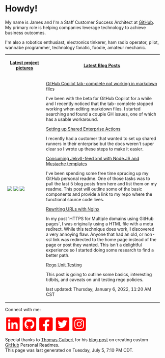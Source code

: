 # Howdy!

<p>My name is James and I'm a Staff Customer Success Architect at <a href="https://github.com">GitHub</a>. My primary role is helping companies leverage technology to achieve business outcomes.</p>
<p>I'm also a robotics enthusiast, electronics tinkerer, ham radio operator, pilot, wannabe programmer, technology fanatic, foodie, amateur mechanic.</p>

<table>
    <tr>
        <th width="25%">
            <p><a href="https://www.instagram.com/jamesmassardo/">Latest project pictures</a></p>
        </th>
        <th>
            <p><a href="https://dxrf.com/blog/">Latest Blog Posts</a></p>
        </th>
    </tr>
    <tr>
        <td>
            <p><img width="200" src="https:&#x2F;&#x2F;cdn1.picuki.com&#x2F;hosted-by-instagram&#x2F;q&#x3D;0exhNuNYnjBcaS3SYdxKjf8HyvlyWgxSZ60STLepjSVmIR1vLHOapZA0mpCj4yRwKwVlASuRYz1p5Y8tWFlTCD1+PEPdSrOISjdV7K2dXOrN1zZu9pRilr00L3UZZXSr%7C%7CsUtUQmYdSgIGaYDG7uo%7C%7Ce4W5vvwZTENuDqVPOUtzCVG%7C%7CMm0X51wmcQf8fTT0FOzv9QONzUavDt5YnYmoeLSvmcZX%7C%7Cv+Jst6sex2Urtfx5ZL6OvgkiurBWwtaW9zWTOQt83+ke08hiL8KWRooieYSaoEIEQd3AOeogcJlat3j7SHFbUgz+4J4fORSWIKAk1JoRA+vZOftgLsSSaq3EEPlC2GhLy5L652mbTEfN6Wc%7C%7CTilRnmVOiHEqJveElXP9KCXWDTLP66UdJmj49IS%7C%7C5+9QakxBeFQIGy0xYsUmdpoRLZL8E2fPOe+7yt9iqHgDuI+FQ&#x3D;" /> <img width="200" src="https:&#x2F;&#x2F;cdn1.picuki.com&#x2F;hosted-by-instagram&#x2F;q&#x3D;0exhNuNYnjBcaS3SYdxKjf8HyvlyWgxSZ60STLepjSVmIR1vLHOapZA0mpCj4yRwKwVlASuRYz1p5IwtUV9XCz17OUPfS7GMSzld6auRV+vN1DVg8JBml7wwK3YaZ3am8csvOzjYMTIfQeoEH%7C%7Cb2rvUW8eXvbjYCuDKQNLMT9zJBpY6uSKVKz8J13bHR1Bv9vdBhGy5CoiVxfA8XrN7loi5XT%7C%7Cf%7C%7CPNpxq7U6R6MA2YpUpezqlSy2AnkrfHx%7C%7CGn6ctYaHoOAAuiDpYGhpqzPheKc4EEMWggi3mUIVvIYRrqmwJ6xVgNUXtqSGCmMDUjFKhRJqwLm6tQLsSUHv3EBQnjeel%7C%7CW+eqN29qrREcyVZ4L84ynDSuPuHrEbCFceL9OAVk7yJfSmVsF9urx8CehxxUit8iC0U5bVmhx0WWMYoBXZLrBSBcKTx5C3+3ON1T+Ipl9o" /> <img width="200" src="https:&#x2F;&#x2F;cdn1.picuki.com&#x2F;hosted-by-instagram&#x2F;q&#x3D;0exhNuNYnjBcaS3SYdxKjf8HyvlyWgxSZ60STLepjSVmIR1vLHOapZA0mpCj4yRwKwVlASuRYz1o7YMvUltXCD17NEffTbSARTtW66qQXezN1jFi8JRmkLs0KncYbXKo9sslXQmYdSgIGaYDG7uo+qhT5aGuO1lQpTb9d7JGmC4E5ZObS6olhMF4pJ2Jg3Tt%7C%7C9kiJzJE5m4vMAQpttGJ52tEX%7C%7CD+O8BnsaBwVLYBxMQK5qnRlSaHEmw+Jj8uRnagtIj+kOYA2BXZQDkvzneLeLM0DnRTtAaRnQx3t4gj1aSAMok99PkakIH2bSAEXG428Fk71pu1ynOdV0GdhlYDwWL20bi8Jvw0r6zadcqMRNru+jjNRZDEAqldUmwnKPGDWH3lAt7iFvkfmY4SSqpt9QfjqVX7S7734wB4AGgdgTKNVME&#x3D;" /></p>
        </td>
        <td>
    
<p>
<a href="https:&#x2F;&#x2F;dxrf.com&#x2F;blog&#x2F;2021&#x2F;09&#x2F;28&#x2F;gh-copilot-markdown-all-in-one-extension">GitHub Copilot tab-complete not working in markdown files</a> 
</p>
<p>I&#39;ve been with the beta for GitHub Copilot for a while and I recently noticed that the tab-complete stopped working when editing markdown files. I started searching and found a couple GH issues, one of which has a usable workaround.</p>

<p>
<a href="https:&#x2F;&#x2F;dxrf.com&#x2F;blog&#x2F;2021&#x2F;09&#x2F;28&#x2F;setting-up-enterprise-runners">Setting up Shared Enterprise Actions</a> 
</p>
<p>I recently had a customer that wanted to set up shared runners in their enterprise but the docs weren&#39;t super clear so I wrote up these steps to make it easier.</p>

<p>
<a href="https:&#x2F;&#x2F;dxrf.com&#x2F;blog&#x2F;2021&#x2F;09&#x2F;10&#x2F;mustache-and-jekyllfeed">Consuming Jekyll-feed xml with Node.JS and Mustache templates</a> 
</p>
<p>I&#39;ve been spending some free time sprucing up my GitHub personal readme. One of those tasks was to pull the last 5 blog posts from here and list them on my readme. This post will outline some of the basic components and provide a link to my repo where the functional source code lives.</p>

<p>
<a href="https:&#x2F;&#x2F;dxrf.com&#x2F;blog&#x2F;2021&#x2F;03&#x2F;16&#x2F;nginx-url-rewrites">Rewriting URLs with Nginx</a> 
</p>
<p>In my post &#39;HTTPS for Multiple domains using GitHub pages&#39;, I was originally using a HTML file with a meta redirect. While this technique does work, I discovered a very annoying flaw. Anyone that had an old, or non-ssl link was redirected to the home page instead of the page or post they wanted. This isn&#39;t a delightful experience so I started doing some research to find a better path.</p>

<p>
<a href="https:&#x2F;&#x2F;dxrf.com&#x2F;blog&#x2F;2021&#x2F;02&#x2F;23&#x2F;rego-unit-testing">Rego Unit Testing</a> 
</p>
<p>This post is going to outline some basics, interesting tidbits, and caveats on unit testing rego policies.</p>

<p>last updated: Thursday, January 6, 2022, 11:20 AM CST</p>
</td>
</tr>
</table>

<p> Connect with me: 

[![LinkedIn](assets/linkedin.svg)](https://www.linkedin.com/in/james-massardo/)
[![GitHub](assets/github.svg)](https://github.com/jmassardo)
[![Facebook](assets/facebook.svg)](https://www.facebook.com/james.massardo)
[![Twitter](assets/twitter.svg)](https://twitter.com/jamesmassardo)
[![Instagram](assets/instagram.svg)](https://www.instagram.com/jamesmassardo/)
</p>

<p>Special thanks to <a href='https://github.com/thmsgbrt'>Thomas Guibert</a> for his <a href="https://medium.com/swlh/how-to-create-a-self-updating-readme-md-for-your-github-profile-f8b05744ca91">blog post</a> on creating custom <a href="https://github.com">GitHub</a> Personal Readmes. <br/>
This page was last generated on Tuesday, July 5, 7:10 PM CDT.</p>
